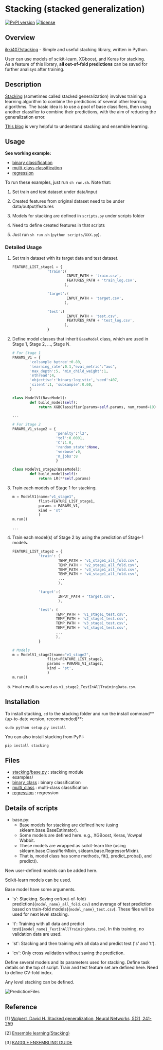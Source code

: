 Stacking (stacked generalization)
====

[![PyPI version](https://badge.fury.io/py/stacking.svg)](https://badge.fury.io/py/stacking)
[![license](https://img.shields.io/github/license/mashape/apistatus.svg?maxAge=2592000)](https://github.com/ikki407/stacking/LICENSE)

## Overview

[ikki407/stacking](https://github.com/ikki407/stacking) - Simple and useful stacking library, written in Python.

User can use models of scikit-learn, XGboost, and Keras for stacking.  
As a feature of this library, **all out-of-fold predictions** can be saved for further analisys after training.

## Description

[Stacking](https://en.wikipedia.org/wiki/Ensemble_learning#Stacking) (sometimes called stacked generalization) involves training a learning algorithm to combine the predictions of several other learning algorithms. The basic idea is to use a pool of base classifiers, then using another classifier to combine their predictions, with the aim of reducing the generalization error. 

[This blog](http://mlwave.com/kaggle-ensembling-guide/) is very helpful to understand stacking and ensemble learning.


## Usage

**See working example:**
 
 * [binary classification](https://github.com/ikki407/stacking/tree/master/examples/binary_class)
 * [multi-class classification](https://github.com/ikki407/stacking/tree/master/examples/multi_class)
 * [regression](https://github.com/ikki407/stacking/tree/master/examples/regression)

To run these examples, just run `sh run.sh`. Note that: 

1. Set train and test dataset under data/input

2. Created features from original dataset need to be under data/output/features

3. Models for stacking are defined in `scripts.py` under scripts folder

4. Need to define created features in that scripts

5. Just run `sh run.sh` (`python scripts/XXX.py`).


### Detailed Usage

1. Set train dataset with its target data and test dataset.

    ```python
    FEATURE_LIST_stage1 = {
                    'train':(
                             INPUT_PATH + 'train.csv',
                             FEATURES_PATH + 'train_log.csv',
                            ),
    
                    'target':(
                             INPUT_PATH + 'target.csv',
                            ),
    
                    'test':(
                             INPUT_PATH + 'test.csv',
                             FEATURES_PATH + 'test_log.csv',
                            ),
                    }
    ```

2. Define model classes that inherit `BaseModel` class, which are used in Stage 1, Stage 2, ..., Stage N.

    ```python
    # For Stage 1
    PARAMS_V1 = {
            'colsample_bytree':0.80,
            'learning_rate':0.1,"eval_metric":"auc",
            'max_depth':5, 'min_child_weight':1,
            'nthread':4,
            'objective':'binary:logistic','seed':407,
            'silent':1, 'subsample':0.60,
            }
    
    class ModelV1(BaseModel):
            def build_model(self):
                return XGBClassifier(params=self.params, num_round=10)
    
    ...
    
    # For Stage 2
    PARAMS_V1_stage2 = {
                        'penalty':'l2',
                        'tol':0.0001, 
                        'C':1.0, 
                        'random_state':None, 
                        'verbose':0, 
                        'n_jobs':8
                        }
    
    class ModelV1_stage2(BaseModel):
            def build_model(self):
                return LR(**self.params)
    ```
    
3. Train each models of Stage 1 for stacking.

    ```python
    m = ModelV1(name="v1_stage1",
                flist=FEATURE_LIST_stage1,
                params = PARAMS_V1,
                kind = 'st'
                )
    m.run()
    
    ...
    ```

4. Train each model(s) of Stage 2 by using the prediction of Stage-1 models.

    ```python
    FEATURE_LIST_stage2 = {
                'train': (
                         TEMP_PATH + 'v1_stage1_all_fold.csv',
                         TEMP_PATH + 'v2_stage1_all_fold.csv',
                         TEMP_PATH + 'v3_stage1_all_fold.csv',
                         TEMP_PATH + 'v4_stage1_all_fold.csv',
                         ...
                         ),
    
                'target':(
                         INPUT_PATH + 'target.csv',
                         ),
    
                'test': (
                        TEMP_PATH + 'v1_stage1_test.csv',
                        TEMP_PATH + 'v2_stage1_test.csv',
                        TEMP_PATH + 'v3_stage1_test.csv',
                        TEMP_PATH + 'v4_stage1_test.csv',
                        ...                     
                        ),
                }
    
    # Models
    m = ModelV1_stage2(name="v1_stage2",
                    flist=FEATURE_LIST_stage2,
                    params = PARAMS_V1_stage2,
                    kind = 'st',
                    )
    m.run()
    ```

5. Final result is saved as `v1_stage2_TestInAllTrainingData.csv`.

## Installation
To install stacking, `cd` to the stacking folder and run the install command**(up-to-date version, recommended)**:
```
sudo python setup.py install
```

You can also install stacking from PyPI:
```
pip install stacking
```


## Files

- [stacking/base.py](https://github.com/ikki407/stacking/blob/master/stacking/base.py) : stacking module
- examples/
 - [binary_class](https://github.com/ikki407/stacking/tree/master/examples/binary_class) : binary classification
 - [multi_class](https://github.com/ikki407/stacking/tree/master/examples/multi_class) : multi-class classification
 - [regression](https://github.com/ikki407/stacking/tree/master/examples/regression) : regression


## Details of scripts

- base.py: 
  - Base models for stacking are defined here (using sklearn.base.BaseEstimator).
  - Some models are defined here. e.g., XGBoost, Keras, Vowpal Wabbit.
  - These models are wrapped as scikit-learn like (using sklearn.base.ClassifierMixin, sklearn.base.RegressorMixin).
  - That is, model class has some methods, fit(), predict_proba(), and predict().

New user-defined models can be added here.

Scikit-learn models can be used.

Base model have some arguments.

- 's': Stacking. Saving oof(out-of-fold) prediction(`{model_name}_all_fold.csv`) and average of test prediction based on train-fold models(`{model_name}_test.csv`). These files will be used for next level stacking.

- 't': Training with all data and predict test(`{model_name}_TestInAllTrainingData.csv`). In this training, no validation data are used.

- 'st': Stacking and then training with all data and predict test ('s' and 't').

- 'cv': Only cross validation without saving the prediction.


Define several models and its parameters used for stacking.
Define task details on the top of script.
Train and test feature set are defined here. 
Need to define CV-fold index.

Any level stacking can be defined.

![PredictionFiles](stacking.png "Prediction files")

## Reference

[1] [Wolpert, David H. Stacked generalization, Neural Networks, 5(2), 241-259](http://machine-learning.martinsewell.com/ensembles/stacking/Wolpert1992.pdf)

[2] [Ensemble learning(Stacking)](https://en.wikipedia.org/wiki/Ensemble_learning#Stacking)

[3] [KAGGLE ENSEMBLING GUIDE](http://mlwave.com/kaggle-ensembling-guide/)

